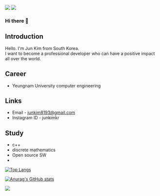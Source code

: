 <img src="https://capsule-render.vercel.app/api?type=waving&color=FFBF00&height=150&section=header" />
<img src="https://capsule-render.vercel.app/api?type=venom&color=auto&height=300&section=header&text=capsule%20render&fontSize=90" />

### Hi there 👋

## Introduction
Hello. 
I'm Jun Kim from South Korea.</br>
I want to become a professional developer who can have a positive impact all over the world.

## Career
- Yeungnam University computer engineering

## Links
- Email - junkim8193@gmail.com
- Instagram ID - junkimkr
  
## Study
- c++
- discrete mathematics
- Open source SW
- 

[![Top Langs](https://github-readme-stats.vercel.app/api/top-langs/?username=JunKimKR)](https://github.com/anuraghazra/github-readme-stats)  


[![Anurag's GitHub stats](https://github-readme-stats.vercel.app/api?username=JunKimKR)](https://github.com/anuraghazra/github-readme-stats)  

<img src="https://capsule-render.vercel.app/api?type=waving&color=FF9A00&height=150&section=footer" />
